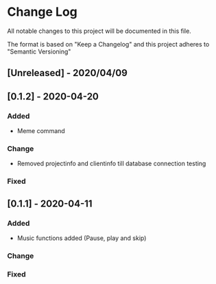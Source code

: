 # Change Log
All notable changes to this project will be documented in this file.
 
The format is based on "Keep a Changelog"
and this project adheres to "Semantic Versioning"
 
## [Unreleased] - 2020/04/09
 
## [0.1.2] - 2020-04-20
### Added
 - Meme command
### Change
 - Removed projectinfo and clientinfo till database connection testing
### Fixed

## [0.1.1] - 2020-04-11
### Added
 - Music functions added (Pause, play and skip)
### Change

### Fixed
 
